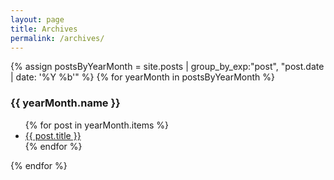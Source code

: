 ```yaml
---
layout: page
title: Archives
permalink: /archives/
---
```


{% assign postsByYearMonth = site.posts | group_by_exp:"post", "post.date | date: '%Y %b'"  %}
{% for yearMonth in postsByYearMonth %}
  <h3>{{ yearMonth.name }}</h3>
    <ul>
      {% for post in yearMonth.items %}
        <li><a href="{{ site.baseurl }}/{{ post.url }}">{{ post.title }}</a></li>
      {% endfor %}
    </ul>
{% endfor %}